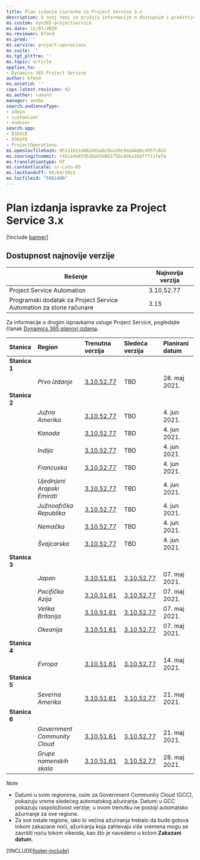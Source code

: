 ```yaml
---
title: Plan izdanja ispravke za Project Service 3.x
description: U ovoj temi se pružaju informacije o dostupnim i predstojećim izdanjima usluge Dynamics 365 Project Service Automation.
ms.custom: dyn365-projectservice
ms.date: 12/07/2020
ms.reviewer: kfend
ms.prod: ''
ms.service: project-operations
ms.suite: ''
ms.tgt_pltfrm: ''
ms.topic: article
applies_to:
- Dynamics 365 Project Service
author: kfend
ms.assetid: ''
caps.latest.revision: 42
ms.author: rumant
manager: annbe
search.audienceType:
- admin
- customizer
- enduser
search.app:
- D365CE
- D365PS
- ProjectOperations
ms.openlocfilehash: 05111b51d482493a8c8a1d9c9da44d6cd95fc8d2
ms.sourcegitcommit: c45ceda833b30ad39861f5bcd3ba1bbfff11fe7a
ms.translationtype: HT
ms.contentlocale: sr-Latn-RS
ms.lasthandoff: 05/04/2021
ms.locfileid: "5981400"
---
```

# <a name="update-release-schedule-for-project-service-3x"></a>Plan izdanja ispravke za Project Service 3.x

[!include [banner](../includes/psa-now-project-operations.md)]

## <a name="latest-version-availability"></a>Dostupnost najnovije verzije

| Rešenje  | Najnovija verzija |
|-------|----|
| Project Service Automation    | 3.10.52.77 |
| Programski dodatak za Project Service Automation za stone računare                | 3.15          |

Za informacije o drugim ispravkama usluge Project Service, pogledajte članak [Dynamics 365 planovi izdanja](/dynamics365/release-plans/). 

| Stanica  | Region | Trenutna verzija | Sledeća verzija |  Planirani datum
| :---   | :---   | :---   | :---   |:---   |         
|<strong>Stanica 1</strong> | |  |  | |
| | <i>Prvo izdanje</i> | [3.10.52.77](whats-new-ur-31.md) | TBD | 28. maj 2021.
|<strong>Stanica 2</strong> | |  |  | |
| | <i>Južna Amerika</i> | [3.10.52.77](whats-new-ur-31.md) | TBD | 4. jun 2021.
| | <i>Kanada</i> | [3.10.52.77](whats-new-ur-31.md) | TBD | 4. jun 2021.
| | <i>Indija</i> | [3.10.52.77](whats-new-ur-31.md) | TBD | 4. jun 2021.
| | <i>Francuska</i> | [3.10.52.77](whats-new-ur-31.md) | TBD | 4. jun 2021.
| | <i>Ujedinjeni Arapski Emirati</i> | [3.10.52.77](whats-new-ur-31.md) | TBD | 4. jun 2021.
| | <i>Južnoafrčka Republika</i> | [3.10.52.77](whats-new-ur-31.md) | TBD | 4. jun 2021.
| | <i>Nemačka</i> | [3.10.52.77](whats-new-ur-31.md) | TBD | 4. jun 2021.
| | <i>Švajcarska</i> | [3.10.52.77](whats-new-ur-31.md) | TBD | 4. jun 2021.
|<strong>Stanica 3</strong> | |  |  | |
| | <i>Japan</i> | [3.10.51.61](whats-new-ur-30.md) | [3.10.52.77](whats-new-ur-31.md) | 07. maj 2021.
| | <i>Pacifička Azija</i> | [3.10.51.61](whats-new-ur-30.md) | [3.10.52.77](whats-new-ur-31.md) | 07. maj 2021.
| | <i>Velika Britanija</i> | [3.10.51.61](whats-new-ur-30.md) | [3.10.52.77](whats-new-ur-31.md) | 07. maj 2021.
| | <i>Okeanija</i> | [3.10.51.61](whats-new-ur-30.md) | [3.10.52.77](whats-new-ur-31.md) | 07. maj 2021.
|<strong>Stanica 4</strong> | |  |  | |
| | <i>Evropa</i> | [3.10.51.61](whats-new-ur-30.md) | [3.10.52.77](whats-new-ur-31.md) | 14. maj 2021.
|<strong>Stanica 5</strong> | |  |  | |
| | <i>Severna Amerika</i> | [3.10.51.61](whats-new-ur-30.md) | [3.10.52.77](whats-new-ur-31.md) | 21. maj 2021.
|<strong>Stanica 6</strong> | |  |  | |
| | <i>Government Community Cloud</i> | [3.10.51.61](whats-new-ur-30.md) | [3.10.52.77](whats-new-ur-31.md) | 21. maj 2021.
| | <i>Grupe namenskih skala</i> | [3.10.51.61](whats-new-ur-30.md) | [3.10.52.77](whats-new-ur-31.md) | 28. maj 2021.

>[!Note]
> - Datumi u svim regionima, osim za Government Community Cloud (GCC), pokazuju vreme sledećeg automatskog ažuriranja. Datumi u GCC pokazuju raspoloživost verzije; u ovom trenutku ne postoji automatsko ažuriranje za ove regione.
> - Za sve ostale regione, iako bi većina ažuriranja trebalo da bude gotova tokom zakazane noći, ažuriranja koja zahtevaju više vremena mogu se završiti noću tokom vikenda, kao što je navedeno u koloni **Zakazani datum**.


[!INCLUDE[footer-include](../includes/footer-banner.md)]
